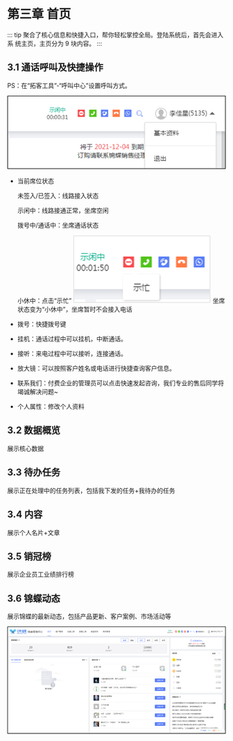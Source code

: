 # 第三章 首页
<ImageViewer />
::: tip
聚合了核心信息和快捷入口，帮你轻松掌控全局。登陆系统后，首先会进入系 统主页，主页分为 9 块内容。
:::

## 3.1 通话呼叫及快捷操作

PS：在“拓客工具”-“呼叫中心”设置呼叫方式。

![设置呼叫方式](../../images/manual/default/3.1-1.png)

- 当前席位状态

  未签入/已签入：线路接入状态

  示闲中：线路接通正常，坐席空闲

  拨号中/通话中：坐席通话状态

  小休中：点击“示忙” ![示忙](../../images/manual/default/3.1-2.png) 坐席状态变为“小休中”，坐席暂时不会接入电话

- 拨号：快捷拨号键
- 挂机：通话过程中可以挂机，中断通话。
- 接听：来电过程中可以接听，连接通话。
- 放大镜：可以按照客户姓名或电话进行快捷查询客户信息。
- 联系我们：付费企业的管理员可以点击快速发起咨询，我们专业的售后同学将竭诚解决问题~
- 个人属性：修改个人资料

## 3.2 数据概览
展示核心数据
## 3.3 待办任务
展示正在处理中的任务列表，包括我下发的任务+我待办的任务
## 3.4 内容
展示个人名片+文章
## 3.5 销冠榜
展示企业员工业绩排行榜
## 3.6 锦蝶动态
展示锦蝶的最新动态，包括产品更新、客户案例、市场活动等

![首页](../../images/manual/default/3.6.png)
